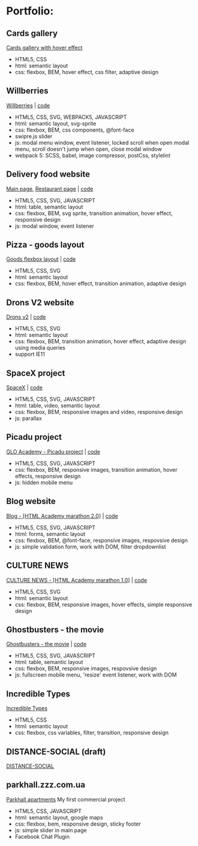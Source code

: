 # Portfolio:

## Cards gallery
[Cards gallery with hover effect](https://zion86.github.io/portfolio/cards-gallery-with-hover-effect/index.html)
- HTML5, CSS
- html: semantic layout
- css: flexbox, BEM, hover effect, css filter, adaptive design

## Willberries
[Willberries](https://zion86.github.io/portfolio/Willberries/dist/index.html) | [code](https://github.com/zion86/portfolio/tree/master/Willberries)
- HTML5, CSS, SVG, WEBPACK5, JAVASCRIPT
- html: semantic layout, svg-sprite
- css: flexbox, BEM, css components, @font-face
- swipre.js slider
- js: modal menu window, event listener, locked scroll when open modal menu, scroll doesn't jump when open, close modal window
- webpack 5: SCSS, babel, image compressor, postCss, stylelint

## Delivery food website
[Main page](https://zion86.github.io/GLO-ACADEMY-workshops/delivery-food/index.html), 
[Restaurant page](https://zion86.github.io/GLO-ACADEMY-workshops/delivery-food/restaurant.html) | [code](https://github.com/zion86/GLO-ACADEMY-workshops/tree/main/delivery-food)
- HTML5, CSS, SVG, JAVASCRIPT
- html: table, semantic layout
- css: flexbox, BEM, svg sprite, transition animation, hover effect, responsive design
- js: modal window, event listener

## Pizza - goods layout
[Goods flexbox layout](https://zion86.github.io/HTML-CSS-page-layout/adaptive-cards-layout/index.html) | [code](https://github.com/zion86/HTML-CSS-page-layout/tree/master/adaptive-cards-layout)
- HTML5, CSS, SVG
- html: semantic layout
- css: flexbox, BEM, hover effect, transition animation, adaptive design

## Drons V2 website
[Drons v2](https://zion86.github.io/portfolio/drons-v2/index.html) | [code](https://github.com/zion86/portfolio/tree/master/drons-v2)
- HTML5, CSS, SVG
- html: semantic layout
- css: flexbox, BEM, transition animation, hover effect, adaptive design using media queries
- support IE11

## SpaceX project
[SpaceX](https://zion86.github.io/portfolio/Spacex/index.html) | [code](https://github.com/zion86/GLO-ACADEMY-workshops/tree/main/spacex)
- HTML5, CSS, SVG, JAVASCRIPT
- html: table, video, semantic layout
- css: flexbox, BEM, responsive images and video, responsive design
- js: parallax

## Picadu project
[GLO Academy - Picadu project](https://zion86.github.io/GLO-ACADEMY-workshops/picadu/index.html) | [code](https://github.com/zion86/GLO-ACADEMY-workshops/tree/main/picadu)
- HTML5, CSS, SVG, JAVASCRIPT
- css: flexbox, BEM, responsive images, transition animation, hover effects, responsive design
- js: hidden mobile menu

## Blog website
[Blog - [HTML Academy marathon 2.0]](https://zion86.github.io/portfolio/Blog/index.html) | [code](https://github.com/zion86/portfolio/tree/master/Blog)
- HTML5, CSS, SVG, JAVASCRIPT
- html: forms, semantic layout
- css: flexbox, BEM, @font-face, responsive images, respovsive design
- js: simple validation form, work with DOM, filter dropdownlist

## CULTURE NEWS
[CULTURE NEWS - [HTML Academy marathon 1.0]](https://zion86.github.io/portfolio/Culture-news/dist/index.html) | [code](https://github.com/zion86/portfolio/tree/master/Culture-news)
- HTML5, CSS, SVG
- html: semantic layout
- css: flexbox, BEM, responsive images, hover effects, simple responsive design

## Ghostbusters - the movie
[Ghostbusters - the movie](https://zion86.github.io/portfolio/Ghoustbusters%20-%20The%20Movie/index.html) | [code](https://github.com/zion86/portfolio/tree/master/Ghoustbusters%20-%20The%20Movie)
- HTML5, CSS, SVG, JAVASCRIPT
- html: table, semantic layout
- css: flexbox, BEM, responsive images, respovsive design
- js: fullscreen mobile menu, 'resize' event listener, work with DOM

## Incredible Types
[Incredible Types](https://zion86.github.io/Social-Hackers-Academy-Coding-School/Module-1-HTML-CSS/week_3_my_remake/index.html#)
- HTML5, CSS
- html: semantic layout
- css: flexbox, css variables, filter, transition, responsive design

## DISTANCE-SOCIAL (draft)
[DISTANCE-SOCIAL](https://zion86.github.io/portfolio/Distance-social/index.html)

## parkhall.zzz.com.ua
[Parkhall apartments](http://parkhall.zzz.com.ua/)
My first commercial project
- HTML5, CSS, JAVASCRIPT
- html: semantic layout, google maps
- css: flexbox, bem, responsive design, sticky footer
- js: simple slider in main page
- Facebook Chat Plugin
